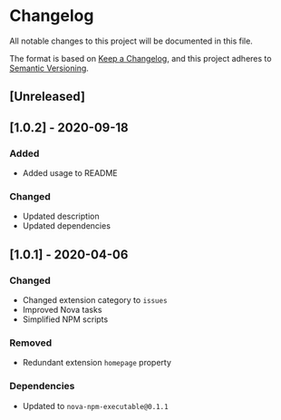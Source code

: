 # Changelog
All notable changes to this project will be documented in this file.

The format is based on [Keep a Changelog](https://keepachangelog.com/en/1.0.0/),
and this project adheres to [Semantic Versioning](https://semver.org/spec/v2.0.0.html).

## [Unreleased]

## [1.0.2] - 2020-09-18
### Added
- Added usage to README

### Changed
- Updated description
- Updated dependencies

## [1.0.1] - 2020-04-06
### Changed
- Changed extension category to `issues`
- Improved Nova tasks
- Simplified NPM scripts

### Removed
- Redundant extension `homepage` property

### Dependencies
- Updated to `nova-npm-executable@0.1.1`
